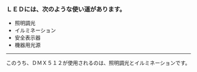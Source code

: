 ### ＬＥＤには、次のような使い道があります。 
 
* 照明調光  
* イルミネーション  
* 安全表示器  
* 機器用光源  

---
このうち、ＤＭＸ５１２が使用されるのは、照明調光とイルミネーションです。

 
